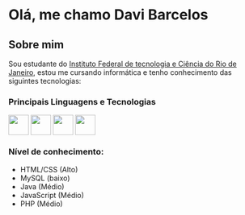 # Olá, me chamo Davi Barcelos
## Sobre mim

Sou estudante do <a href="https://l.facebook.com/l.php?u=http%3A%2F%2Fifrj.edu.br%2Farraialdocabo%3Ffbclid%3DIwAR3YsrjZjvQgSTjlQbEmuA9rCoZPyfv6wsgJyL64SMWj23vgCX4K4mAGvvw&h=AT1mczKF67cDpzulJfOEAL-ZuvQvPC5UBiClpWy3sLHjxvgLOjgDt6ZB5TpkV7VuEgE1Ub_scaENLHmYsjLXL-t3s8o6qOUcqqU1LWVQnodVtimSifluRu_Nz8oZyhvjDpG01w">Instituto Federal de tecnologia e Ciência do Rio de Janeiro</a>, estou me cursando informática e tenho conhecimento das siguintes tecnologias:

### Principais Linguagens e Tecnologias
<div style="display: inline_block">
  <img align="center" height="40" width:"40" src="https://cdn.jsdelivr.net/gh/devicons/devicon/icons/html5/html5-original.svg"/>
  <img align="center" height="40" width:"40" src="https://cdn.jsdelivr.net/gh/devicons/devicon/icons/css3/css3-original.svg"/>
  <img align="center" height="40" width:"40" src="https://cdn.jsdelivr.net/gh/devicons/devicon/icons/mysql/mysql-original.svg" />
  <img align="center" height="40" width:"40" src="https://cdn.jsdelivr.net/gh/devicons/devicon/icons/java/java-original.svg"/>
</div>

### Nível de conhecimento:
- HTML/CSS (Alto) 
- MySQL (baixo)
- Java (Médio)
- JavaScript (Médio)
- PHP (Médio)

